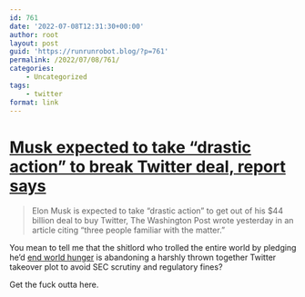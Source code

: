 ```yaml
---
id: 761
date: '2022-07-08T12:31:30+00:00'
author: root
layout: post
guid: 'https://runrunrobot.blog/?p=761'
permalink: /2022/07/08/761/
categories:
    - Uncategorized
tags:
    - twitter
format: link
---
```


# [Musk expected to take “drastic action” to break Twitter deal, report says](https://arstechnica.com/tech-policy/2022/07/musk-expected-to-take-drastic-action-to-break-twitter-deal-report-says/)

> Elon Musk is expected to take “drastic action” to get out of his $44 billion deal to buy Twitter, The Washington Post wrote yesterday in an article citing “three people familiar with the matter.”

You mean to tell me that the shitlord who trolled the entire world by pledging he’d [end world hunger](https://www.cnn.com/2021/11/18/tech/elon-musk-world-hunger-wfp-donation/index.html) is abandoning a harshly thrown together Twitter takeover plot to avoid SEC scrutiny and regulatory fines?

Get the fuck outta here.